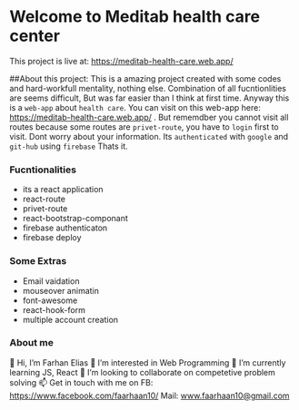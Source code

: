 # Welcome to Meditab health care center

This project is live at: https://meditab-health-care.web.app/

##About this project:
This is a amazing project created with some codes and hard-workfull mentality, nothing else.  Combination of all fucntionlities are seems difficult, But was far easier than I think at first time. Anyway this is a `web-app` about `health care`. You can visit on this web-app here: https://meditab-health-care.web.app/ . But rememdber you cannot visit all routes because some routes are `privet-route`, you have to `login` first to visit. Dont worry about your information. Its `authenticated` with `google` and `git-hub` using `firebase` Thats it.


### Fucntionalities
- its a react application
- react-route
- privet-route
- react-bootstrap-componant
- firebase authenticaton
- firebase deploy

### Some Extras
- Email vaidation
- mouseover animatin
- font-awesome
- react-hook-form
- multiple account creation

### About me
👋 Hi, I’m Farhan Elias
👀 I’m interested in Web Programming
🌱 I’m currently learning JS, React
💞️ I’m looking to collaborate on competetive problem solving
📫 Get in touch with me on FB: https://www.facebook.com/faarhaan10/ Mail: www.faarhaan10@gmail.com
